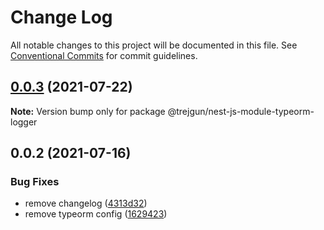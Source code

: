 # Change Log

All notable changes to this project will be documented in this file.
See [Conventional Commits](https://conventionalcommits.org) for commit guidelines.

## [0.0.3](https://github.com/trejgun/common-packages/compare/@trejgun/nest-js-module-typeorm-logger@0.0.2...@trejgun/nest-js-module-typeorm-logger@0.0.3) (2021-07-22)

**Note:** Version bump only for package @trejgun/nest-js-module-typeorm-logger





## 0.0.2 (2021-07-16)


### Bug Fixes

* remove changelog ([4313d32](https://github.com/trejgun/common-packages/commit/4313d321110a81421017140fda025cec6502baa3))
* remove typeorm config ([1629423](https://github.com/trejgun/common-packages/commit/1629423ae1fb01c04ee79c3cd9a786ae616141a9))
